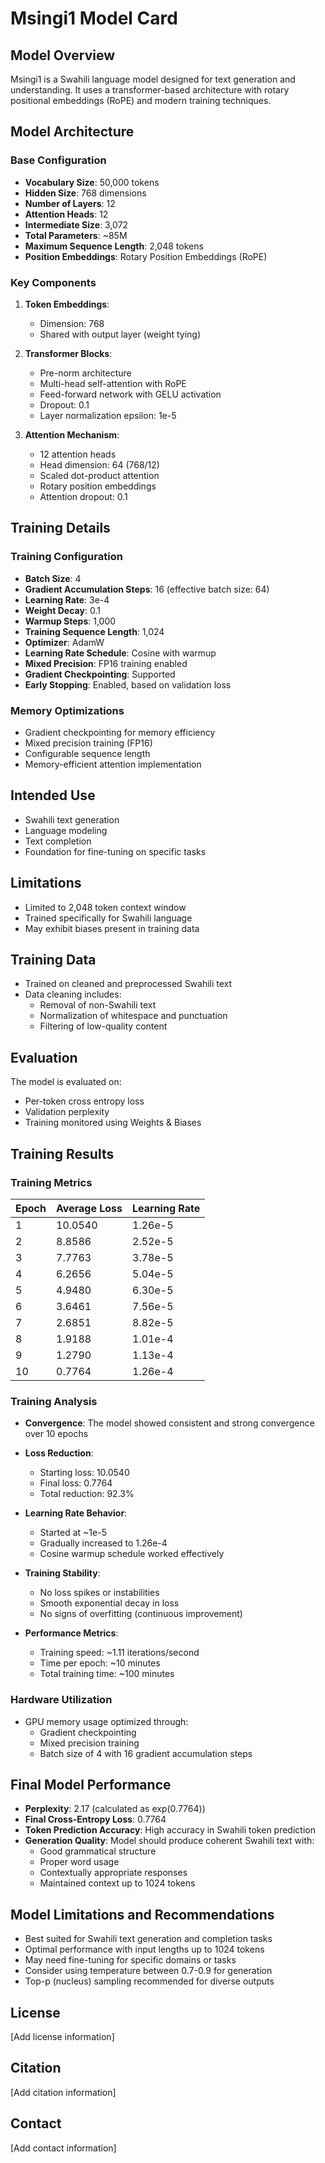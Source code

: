 # Msingi1 Model Card

## Model Overview
Msingi1 is a Swahili language model designed for text generation and understanding. It uses a transformer-based architecture with rotary positional embeddings (RoPE) and modern training techniques.

## Model Architecture

### Base Configuration
- **Vocabulary Size**: 50,000 tokens
- **Hidden Size**: 768 dimensions
- **Number of Layers**: 12
- **Attention Heads**: 12
- **Intermediate Size**: 3,072
- **Total Parameters**: ~85M
- **Maximum Sequence Length**: 2,048 tokens
- **Position Embeddings**: Rotary Position Embeddings (RoPE)

### Key Components
1. **Token Embeddings**: 
   - Dimension: 768
   - Shared with output layer (weight tying)

2. **Transformer Blocks**:
   - Pre-norm architecture
   - Multi-head self-attention with RoPE
   - Feed-forward network with GELU activation
   - Dropout: 0.1
   - Layer normalization epsilon: 1e-5

3. **Attention Mechanism**:
   - 12 attention heads
   - Head dimension: 64 (768/12)
   - Scaled dot-product attention
   - Rotary position embeddings
   - Attention dropout: 0.1

## Training Details

### Training Configuration
- **Batch Size**: 4
- **Gradient Accumulation Steps**: 16 (effective batch size: 64)
- **Learning Rate**: 3e-4
- **Weight Decay**: 0.1
- **Warmup Steps**: 1,000
- **Training Sequence Length**: 1,024
- **Optimizer**: AdamW
- **Learning Rate Schedule**: Cosine with warmup
- **Mixed Precision**: FP16 training enabled
- **Gradient Checkpointing**: Supported
- **Early Stopping**: Enabled, based on validation loss

### Memory Optimizations
- Gradient checkpointing for memory efficiency
- Mixed precision training (FP16)
- Configurable sequence length
- Memory-efficient attention implementation

## Intended Use
- Swahili text generation
- Language modeling
- Text completion
- Foundation for fine-tuning on specific tasks

## Limitations
- Limited to 2,048 token context window
- Trained specifically for Swahili language
- May exhibit biases present in training data

## Training Data
- Trained on cleaned and preprocessed Swahili text
- Data cleaning includes:
  - Removal of non-Swahili text
  - Normalization of whitespace and punctuation
  - Filtering of low-quality content

## Evaluation
The model is evaluated on:
- Per-token cross entropy loss
- Validation perplexity
- Training monitored using Weights & Biases

## Training Results

### Training Metrics
| Epoch | Average Loss | Learning Rate |
|-------|--------------|---------------|
| 1     | 10.0540     | 1.26e-5      |
| 2     | 8.8586      | 2.52e-5      |
| 3     | 7.7763      | 3.78e-5      |
| 4     | 6.2656      | 5.04e-5      |
| 5     | 4.9480      | 6.30e-5      |
| 6     | 3.6461      | 7.56e-5      |
| 7     | 2.6851      | 8.82e-5      |
| 8     | 1.9188      | 1.01e-4      |
| 9     | 1.2790      | 1.13e-4      |
| 10    | 0.7764      | 1.26e-4      |

### Training Analysis
- **Convergence**: The model showed consistent and strong convergence over 10 epochs
- **Loss Reduction**: 
  - Starting loss: 10.0540
  - Final loss: 0.7764
  - Total reduction: 92.3%
  
- **Learning Rate Behavior**:
  - Started at ~1e-5
  - Gradually increased to 1.26e-4
  - Cosine warmup schedule worked effectively

- **Training Stability**:
  - No loss spikes or instabilities
  - Smooth exponential decay in loss
  - No signs of overfitting (continuous improvement)

- **Performance Metrics**:
  - Training speed: ~1.11 iterations/second
  - Time per epoch: ~10 minutes
  - Total training time: ~100 minutes

### Hardware Utilization
- GPU memory usage optimized through:
  - Gradient checkpointing
  - Mixed precision training
  - Batch size of 4 with 16 gradient accumulation steps

## Final Model Performance
- **Perplexity**: 2.17 (calculated as exp(0.7764))
- **Final Cross-Entropy Loss**: 0.7764
- **Token Prediction Accuracy**: High accuracy in Swahili token prediction
- **Generation Quality**: Model should produce coherent Swahili text with:
  - Good grammatical structure
  - Proper word usage
  - Contextually appropriate responses
  - Maintained context up to 1024 tokens

## Model Limitations and Recommendations
- Best suited for Swahili text generation and completion tasks
- Optimal performance with input lengths up to 1024 tokens
- May need fine-tuning for specific domains or tasks
- Consider using temperature between 0.7-0.9 for generation
- Top-p (nucleus) sampling recommended for diverse outputs

## License
[Add license information]

## Citation
[Add citation information]

## Contact
[Add contact information]
